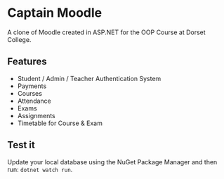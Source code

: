 # Captain Moodle

A clone of Moodle created in ASP.NET for the OOP Course at Dorset College.

## Features

  - Student / Admin / Teacher Authentication System
  - Payments
  - Courses
  - Attendance
  - Exams
  - Assignments
  - Timetable for Course & Exam

## Test it

Update your local database using the NuGet Package Manager and then run: `dotnet watch run`.
